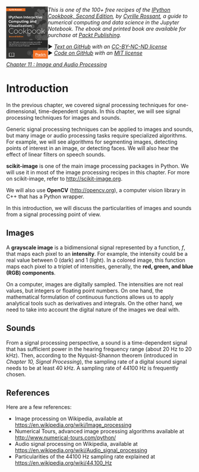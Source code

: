 <a href="https://github.com/ipython-books/cookbook-2nd"><img src="../cover-cookbook-2nd.png" align="left" alt="IPython Cookbook, Second Edition" height="140" /></a> *This is one of the 100+ free recipes of the [IPython Cookbook, Second Edition](https://github.com/ipython-books/cookbook-2nd), by [Cyrille Rossant](http://cyrille.rossant.net), a guide to numerical computing and data science in the Jupyter Notebook. The ebook and printed book are available for purchase at [Packt Publishing](https://www.packtpub.com/big-data-and-business-intelligence/ipython-interactive-computing-and-visualization-cookbook-second-e).*

▶ *[Text on GitHub](https://github.com/ipython-books/cookbook-2nd) with an [CC-BY-NC-ND license](https://creativecommons.org/licenses/by-nc-nd/3.0/us/legalcode)*  
▶ *[Code on GitHub](https://github.com/ipython-books/cookbook-2nd-code) with an [MIT license](https://opensource.org/licenses/MIT)*

[*Chapter 11 : Image and Audio Processing*](../)

# Introduction

In the previous chapter, we covered signal processing techniques for one-dimensional, time-dependent signals. In this chapter, we will see signal processing techniques for images and sounds.

Generic signal processing techniques can be applied to images and sounds, but many image or audio processing tasks require specialized algorithms. For example, we will see algorithms for segmenting images, detecting points of interest in an image, or detecting faces. We will also hear the effect of linear filters on speech sounds.

**scikit-image** is one of the main image processing packages in Python. We will use it in most of the image processing recipes in this chapter. For more on scikit-image, refer to http://scikit-image.org.

We will also use **OpenCV** (http://opencv.org), a computer vision library in C++ that has a Python wrapper.

In this introduction, we will discuss the particularities of images and sounds from a signal processing point of view.

## Images

A **grayscale image** is a bidimensional signal represented by a function, $f$, that maps each pixel to an **intensity**. For example, the intensity could be a real value between 0 (dark) and 1 (light). In a colored image, this function maps each pixel to a triplet of intensities, generally, the **red, green, and blue (RGB) components**.

On a computer, images are digitally sampled. The intensities are not real values, but integers or floating point numbers. On one hand, the mathematical formulation of continuous functions allows us to apply analytical tools such as derivatives and integrals. On the other hand, we need to take into account the digital nature of the images we deal with.

## Sounds

From a signal processing perspective, a sound is a time-dependent signal that has sufficient power in the hearing frequency range (about 20 Hz to 20 kHz). Then, according to the Nyquist-Shannon theorem (introduced in *Chapter 10, Signal Processing*), the sampling rate of a digital sound signal needs to be at least 40 kHz. A sampling rate of 44100 Hz is frequently chosen.

## References

Here are a few references:

* Image processing on Wikipedia, available at https://en.wikipedia.org/wiki/Image_processing
* Numerical Tours, advanced image processing algorithms available at http://www.numerical-tours.com/python/
* Audio signal processing on Wikipedia, available at https://en.wikipedia.org/wiki/Audio_signal_processing
* Particularities of the 44100 Hz sampling rate explained at https://en.wikipedia.org/wiki/44,100_Hz
